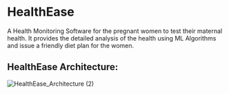 # HealthEase
A Health Monitoring Software for the pregnant women to test their maternal health. It provides the detailed analysis of the health using ML Algorithms and issue a friendly diet plan for the women. 
## HealthEase Architecture:
![HealthEase_Architecture (2)](https://github.com/GriffinAnnshual/Health-Ease/assets/77448860/2a750b28-4c33-4ba2-8714-8e9989aa507c)


